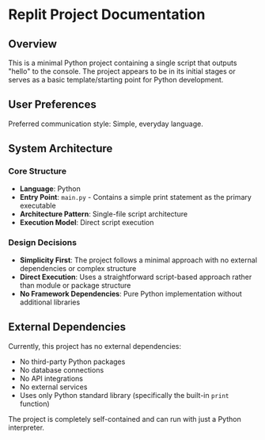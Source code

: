 # Replit Project Documentation

## Overview

This is a minimal Python project containing a single script that outputs "hello" to the console. The project appears to be in its initial stages or serves as a basic template/starting point for Python development.

## User Preferences

Preferred communication style: Simple, everyday language.

## System Architecture

### Core Structure
- **Language**: Python
- **Entry Point**: `main.py` - Contains a simple print statement as the primary executable
- **Architecture Pattern**: Single-file script architecture
- **Execution Model**: Direct script execution

### Design Decisions
- **Simplicity First**: The project follows a minimal approach with no external dependencies or complex structure
- **Direct Execution**: Uses a straightforward script-based approach rather than module or package structure
- **No Framework Dependencies**: Pure Python implementation without additional libraries

## External Dependencies

Currently, this project has no external dependencies:
- No third-party Python packages
- No database connections
- No API integrations
- No external services
- Uses only Python standard library (specifically the built-in `print` function)

The project is completely self-contained and can run with just a Python interpreter.